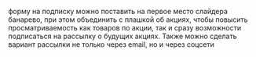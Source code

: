 форму на подписку можно поставить на первое место слайдера банарево, при этом объединить с плашкой об акциях, чтобы повысить просматриваемость как товаров по акции, так и сразу возможности подписаться на рассылку о будущих акциях. Также можно сделать вариант рассылки не только через email, но и через соцсети